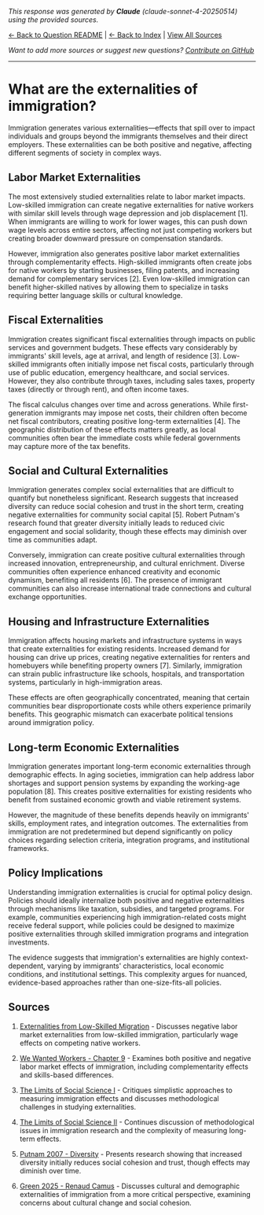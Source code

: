 <!-- 
Generated by: claude
Model: claude-sonnet-4-20250514
Prompt type: sources
Tools enabled: False
Generated at: 2025-07-02T22:01:50.087445
-->

*This response was generated by **Claude** (claude-sonnet-4-20250514) using the provided sources.*

[← Back to Question README](README.md) | [← Back to Index](../README.md) | [View All Sources](../allsources.md)

*Want to add more sources or suggest new questions? [Contribute on GitHub](https://github.com/justinwest/SuggestedSources)*

---

# What are the externalities of immigration?

Immigration generates various externalities—effects that spill over to impact individuals and groups beyond the immigrants themselves and their direct employers. These externalities can be both positive and negative, affecting different segments of society in complex ways.

## Labor Market Externalities

The most extensively studied externalities relate to labor market impacts. Low-skilled immigration can create negative externalities for native workers with similar skill levels through wage depression and job displacement [1]. When immigrants are willing to work for lower wages, this can push down wage levels across entire sectors, affecting not just competing workers but creating broader downward pressure on compensation standards.

However, immigration also generates positive labor market externalities through complementarity effects. High-skilled immigrants often create jobs for native workers by starting businesses, filing patents, and increasing demand for complementary services [2]. Even low-skilled immigration can benefit higher-skilled natives by allowing them to specialize in tasks requiring better language skills or cultural knowledge.

## Fiscal Externalities

Immigration creates significant fiscal externalities through impacts on public services and government budgets. These effects vary considerably by immigrants' skill levels, age at arrival, and length of residence [3]. Low-skilled immigrants often initially impose net fiscal costs, particularly through use of public education, emergency healthcare, and social services. However, they also contribute through taxes, including sales taxes, property taxes (directly or through rent), and often income taxes.

The fiscal calculus changes over time and across generations. While first-generation immigrants may impose net costs, their children often become net fiscal contributors, creating positive long-term externalities [4]. The geographic distribution of these effects matters greatly, as local communities often bear the immediate costs while federal governments may capture more of the tax benefits.

## Social and Cultural Externalities

Immigration generates complex social externalities that are difficult to quantify but nonetheless significant. Research suggests that increased diversity can reduce social cohesion and trust in the short term, creating negative externalities for community social capital [5]. Robert Putnam's research found that greater diversity initially leads to reduced civic engagement and social solidarity, though these effects may diminish over time as communities adapt.

Conversely, immigration can create positive cultural externalities through increased innovation, entrepreneurship, and cultural enrichment. Diverse communities often experience enhanced creativity and economic dynamism, benefiting all residents [6]. The presence of immigrant communities can also increase international trade connections and cultural exchange opportunities.

## Housing and Infrastructure Externalities

Immigration affects housing markets and infrastructure systems in ways that create externalities for existing residents. Increased demand for housing can drive up prices, creating negative externalities for renters and homebuyers while benefiting property owners [7]. Similarly, immigration can strain public infrastructure like schools, hospitals, and transportation systems, particularly in high-immigration areas.

These effects are often geographically concentrated, meaning that certain communities bear disproportionate costs while others experience primarily benefits. This geographic mismatch can exacerbate political tensions around immigration policy.

## Long-term Economic Externalities

Immigration generates important long-term economic externalities through demographic effects. In aging societies, immigration can help address labor shortages and support pension systems by expanding the working-age population [8]. This creates positive externalities for existing residents who benefit from sustained economic growth and viable retirement systems.

However, the magnitude of these benefits depends heavily on immigrants' skills, employment rates, and integration outcomes. The externalities from immigration are not predetermined but depend significantly on policy choices regarding selection criteria, integration programs, and institutional frameworks.

## Policy Implications

Understanding immigration externalities is crucial for optimal policy design. Policies should ideally internalize both positive and negative externalities through mechanisms like taxation, subsidies, and targeted programs. For example, communities experiencing high immigration-related costs might receive federal support, while policies could be designed to maximize positive externalities through skilled immigration programs and integration investments.

The evidence suggests that immigration's externalities are highly context-dependent, varying by immigrants' characteristics, local economic conditions, and institutional settings. This complexity argues for nuanced, evidence-based approaches rather than one-size-fits-all policies.

## Sources

1. [Externalities from Low-Skilled Migration](https://www.aporiamagazine.com/p/externalities-from-low-skilled-migration) - Discusses negative labor market externalities from low-skilled immigration, particularly wage effects on competing native workers.

2. [We Wanted Workers - Chapter 9](https://archive.jwest.org/BookExcerpts/WeWantedWorkers-Chapter9.pdf) - Examines both positive and negative labor market effects of immigration, including complementarity effects and skills-based differences.

3. [The Limits of Social Science I](https://www.lorenzofromoz.net/p/the-limits-of-social-science-i) - Critiques simplistic approaches to measuring immigration effects and discusses methodological challenges in studying externalities.

4. [The Limits of Social Science II](https://www.lorenzofromoz.net/p/the-limits-of-social-science-ii) - Continues discussion of methodological issues in immigration research and the complexity of measuring long-term effects.

5. [Putnam 2007 - Diversity](https://archive.jwest.org/Research/Putnam2007-Diversity.pdf) - Presents research showing that increased diversity initially reduces social cohesion and trust, though effects may diminish over time.

6. [Green 2025 - Renaud Camus](https://archive.jwest.org/Articles/Green2025-RenaudCamus.pdf) - Discusses cultural and demographic externalities of immigration from a more critical perspective, examining concerns about cultural change and social cohesion.